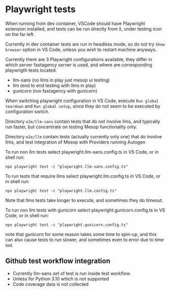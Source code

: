 # Playwright tests

When running from dev container, VSCode should have Playwright extension installed,
and tests can be run directly from it, under testing icon on the far left.

Currently in dev container tests are run in
headless mode, so do not try ```Show browser``` option in VS Code, unless you wish
to restart machine anyways.

Currently there are 3 Playwright configurations available, they differ in which server fastagency
server is used, and where are corresponding playwrigth tests located:
- llm-sans (no llms in play just mesop ui testing)
- llm (end to end testing with llms in play)
- gunicorn (run fastagency with gunicorn)

When switching playwright configuration in VS Code, execute ```Run global teardown``` and ```Run global setup```,
since they do not seem to be executed by configuration switch.

Directory ```e2e/llm-sans``` contain tests that do not involve llms, and typically run faster,
but concentrate on testing Mesop functionality only.

Directory ```e2e/llm``` contain tests (actually currently only one) that do involve llms, and test
integration of Mesop with Providers running Autogen


To run non llm tests select playwright.llm-sans.config.ts in VS Code,
or in shell run:
```
npx playwright test -c "playwright.llm-sans.config.ts"
```

To run tests that require llms select playwright.llm.config.ts in VS Code,
or in shell run:
```
npx playwright test -c "playwright.llm.config.ts"
```
Note that llms tests take longer to execute, and sometimes they do timeout.

To run non llm tests with gunicorn select playwright.gunicorn.config.ts in VS Code,
or in shell run:
```
npx playwright test -c "playwright.gunicorn.config.ts"
```
note that gunicorn for some reason takes some time to spin-up, and this can also cause
tests to run slower, and sometimes even to error due to time out.

## Github test workflow integration

* Currently llm-sans set of test is run inside test workflow.
* Unless for Python 3.10 which is not supported
*  Code coverage data is not collected
